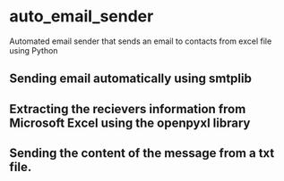 # auto_email_sender
Automated email sender that sends an email to contacts from excel file using Python

## Sending email automatically using smtplib
## Extracting the recievers information from Microsoft Excel using the openpyxl library
## Sending the content of the message from a txt file.

